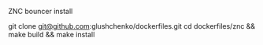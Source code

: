 ZNC bouncer install

git clone git@github.com:glushchenko/dockerfiles.git
cd dockerfiles/znc && make build && make install

